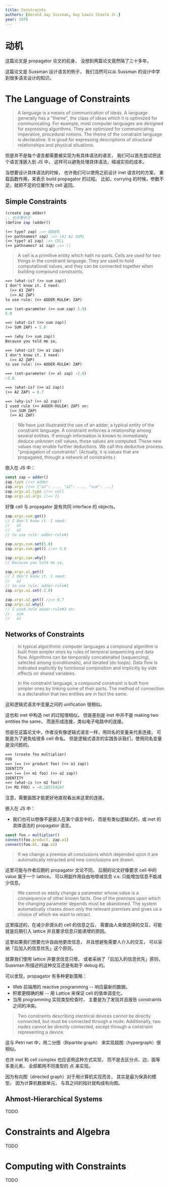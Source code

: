 ```yaml
---
title: Constraints
authors: [Gerald Jay Sussman, Guy Lewis Steele Jr.]
year: 1979
---
```


# 动机

这篇论文是 propagator 论文的前身，
没想到两篇论文竟然隔了三十多年。

这篇论文是 Sussman 设计语言的例子，
我们当然可以从 Sussman 的设计中学到很多语言设计的知识。

# The Language of Constraints

> A language is a means of communication of ideas.  A language
> generally has a "theme", the class of ideas which it is optimized
> for communicating. For example, most computer languages are designed
> for expressing algorithms. They are optimized for communicating
> imperative, procedural notions. The theme of the constraint language
> is declarative. It is good for expressing descriptions of structural
> relationships and physical situations.

但是并不是每个语言都需要被实现为有具体语法的语言，
我们可以首先尝试把这个语言浅嵌入到 JS 中，
这样可以避免处理具体语法，缩减实验的成本。

当想要设计具体语法的时候，
也许我们可以使用之前设计 inet 语言时的方案，
重载函数作用，来表示 build propagator 的过程。
比如，currying 的时候，参数不足，就把不足的位置作为 cell 返回。

## Simple Constraints

```scheme
(create zap adder)
;; 也许等价于
(define zap (adder))

(>> type? zap) ;=> ADDER
(>> pathnames? zap) ;=> (A1 A2 SUM)
(>> type? a1 zap) ;=> CELL
(>> pathnames? a1 zap) ;=> ()
```

> A cell is a primitive entity which hath no parts. Cells are used for
> two things in the constraint language.  They are used to hold
> computational values, and they can be connected together when
> building compound constraints.

```scheme
==> (what-is? (>> sum zap))
I don't know it. I need:
  (>> A1 ZAP)
  (>> A2 ZAP)
to use rule: (>> ADDER-RULE#1 ZAP)

==> (set-parameter (>> sum zap) 5.8)
5.8

==> (what-is? (>> sum zap))
(>> SUM ZAP) = 5.8

==> (why (>> sum zap))
Because you told me so,

==> (what-is? (>> a1 zap))
I don't know it. I need:
  (>> A2 ZAP)
to use rule: (>> ADDER-RULE#2 ZAP)

==> (set-parameter (>> al zap) -2.8)
-2.0

==> (what-is? (>> a2 zap))
(>> A2 ZAP) = 0.7

==> (why-is? (>> a2 zap))
I used rule (>> AOOER-RULE#3 ZAP) on:
  (>> SUM ZAP)
  (>> A1 ZAP)
```

> We have just illustrated the use of an adder, a typical entity of
> the constraint language. A constraint enforces a relationship among
> several entities. If enough information is known to immediately
> deduce unknown cell values, those values are computed. These new
> values may enable further deductions. We call this deductive process
> "propagation of constraints". (Actually, it is values that are
> propagated, through a network of constraints.)

嵌入在 JS 中：

```typescript
const zap = adder()
zap.type //=> adder
zap.args //=> {"a1": ..., "a2": ..., "sum": ...}
zap.args.a1.type //=> cell
zap.args.a1.args //=> {}
```

好像 cell 与 propagator 是有共同 interface 的 objects。

```typescript
zap.args.sum.get()
// I don't know it. I need:
//   a1
//   a2
// to use rule: adder-rule#1

zap.args.sum.set(5.8)
zap.args.sum.get() //=> 5.8

zap.args.sum.why()
// Because you told me so,

zap.args.a1.get()
// I don't know it. I need:
//   a2
// to use rule: adder-rule#2
zap.args.a1.set(-2.0)

zap.args.a2.get() //=> 0,7
zap.args.a2.why()
// I used rule aooer-rule#3 on:
//   sum
//   a1
```

## Networks of Constraints

> In typical algorithmic computer languages a
> compound algorithm is built from simpler ones by rules
> of temporal sequencing and data flow. Algorithms can
> be temporally concatenated (sequencing), selected among
> (conditionals), and iterated (do loops). Data flow is
> indicated explicitly by functional composition and
> implicitly by side effects on shared variables.

> In the constraint language, a compound constraint is
> built from simpler ones by linking some of their parts.
> The method of connection is a declaration that two
> entities are in fact the same.


这和逻辑式语言中变量之间的 unification 很相似。

这也和 inet 中构造 net 的过程很相似，
但是差别是 inet 中并不是 making two entities the same，
而是形成连接，类似电子电路中的连接。

但是在这篇论文中，作者没有像逻辑式语言一样，用同名的变量来代表连接，
可能是为了避免给很多 cell 命名。
但是逻辑式语言的实践告诉我们，使用同名变量是没问题的。

```scheme
==> (create foo multiplier)
FOO
==> (== (>> product foo) (>> a1 zap))
IDENTITY
==> (== (>> m1 foo) (>> a2 zap))
IDENTITY
==> (what-is (>> m2 foo))
(>> M2 FOO) = -0.285714287
```

注意，需要画图才能更好地直观看出来这里的连接。

嵌入在 JS 中：

- 我们也可以想像不是嵌入在某个语言中的，
  而是有类似逻辑式的，或 inet 的具体语法的 propagator 语言。

```javascript
const foo = multiplier()
connect(foo.product, zap.a1)
connect(foo.m1, zap.a2)
```

> If we change a premise all conclusions which
> depended upon it are automatically retracted and new
> conclusions are drawn.

这里可能与作者后期的 propagator 文论不同，
后期的论文好像要求 cell 中的 value 属于一个 lattice。
可以用副作用自由地增减信息 v.s. 只能增加信息不能减少信息。

> We cannot so easily change a parameter whose value is a
> consequence of other known facts. One of the premises
> upon which the changing parameter depends must be
> abandoned. The system automatically chases down only
> the relevant premises and gives us a choice of which we
> want to retract.

这里描述的，在减少非源头的 cell 的信息之后，
需要由人来做选择的交互，可能就是后期引入 lattice
并且要求信息只能递增的原因。

这里如果我们想要允许自由地更改信息，
并且想避免需要人介入的交互，
可以采纳「后加入的信息优先」这个原则。

就算我们使用 lattice 并要求信息只增，
或者采纳了「后加入的信息优先」原则，
Sussman 所描述的这种交互还是有助于 debug 的。

可以发现，propagator 有多种更新策略：

- Web 前端用的 reactive programming -- 响应最新的数据。
- 积累更精确的解 -- 用 Lattice 来保证 cell 的值单调变化。
- 当用 programming 实现类型检查时，
  主要是为了发现并且报告 constraints 之间的冲突。

> Two constraints describing electrical
> devices cannot be directly connected, but must be
> connected through a node. Additionally, two nodes
> cannot be directly connected, except through a constraint
> representing a device.

这与 Petri net 中，用二分图（Bipartite graph）
来实现超图（hypergraph）很相似。

也许 inet 和 cell complex 也应该用这种方式实现，
而不是去区分点、边、面等多类元素，
全部都用不同类型的 点 来实现。

因为有向图（directed graph）对于用计算机实现而言，
其实是最为保真的模型，
因为计算机数据单元，
与其之间的指针就构成有向图。

## Ahmost-Hierarchical Systems

TODO

# Constraints and Algebra

TODO

# Computing with Constraints

TODO
